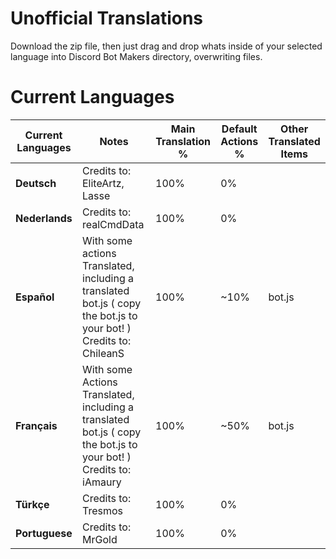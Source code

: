 Unofficial Translations
=

Download the zip file, then just drag and drop whats inside of your selected language into Discord Bot Makers directory, overwriting files.


Current Languages
==

| Current Languages 	| Notes                                                       	| Main Translation % 	| Default Actions % 	| Other Translated Items 	|
|-------------------	|-------------------------------------------------------------	|--------------------	|-------------------	|------------------------	|
| **Deutsch**       	| Credits to: EliteArtz, Lasse                                                         	| 100%               	| 0%                	|                        	|
| **Nederlands**    	| Credits to: realCmdData                                                             	| 100%               	| 0%                	|                        	|
| **Español**       	| With some actions Translated, including a translated bot.js ( copy the bot.js to your bot! ) Credits to: ChileanS	| 100%               	| ~10%              	| bot.js                 	|
| **Français**        	| With some Actions Translated, including a translated bot.js ( copy the bot.js to your bot! ) Credits to: iAmaury	| 100%               	| ~50%              	| bot.js                 	|
| **Türkçe**        	| Credits to: Tresmos                                                            	| 100%               	| 0%                	|                        	|
| **Portuguese**        	| Credits to: MrGold                                                            	| 100%               	| 0%                	|                        	|
